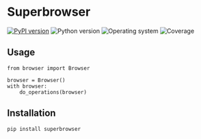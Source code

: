 # Superbrowser
[![PyPI version](https://badge.fury.io/py/superbrowser.svg)](https://badge.fury.io/py/superbrowser)
![Python version](https://img.shields.io/badge/python-3.10+-brightgreen)
![Operating system](https://img.shields.io/badge/os-linux%20%7c%20macOS%20%7c%20windows-brightgreen)
![Coverage](https://img.shields.io/badge/coverage-66%25-brightgreen)

## Usage

```shell
from browser import Browser

browser = Browser()
with browser:
    do_operations(browser)
```
## Installation
```shell
pip install superbrowser
```
